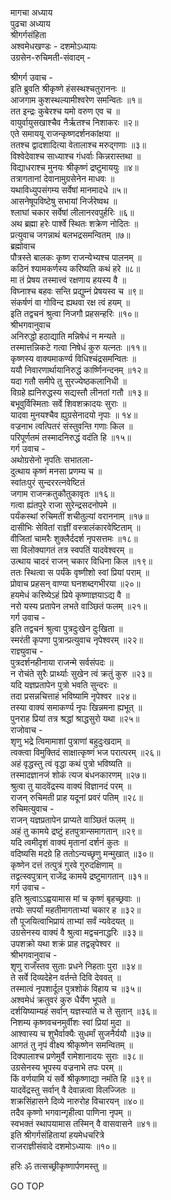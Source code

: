 मागचा अध्याय  
पुढचा अध्याय  
श्रीगर्गसंहिता  
अश्वमेधखण्डः - दशमोऽध्यायः  
उग्रसेन-रुचिमती-संवादम् -  
  
श्रीगर्ग उवाच -  
इति ब्रुवति श्रीकृष्णे हंसस्थश्चतुराननः ॥  
आजगाम कुशस्थल्यामीश्वरेण समन्वितः ॥१॥  
तत इन्द्रः कुबेरश्च यमो वरुण एव च ॥  
वायुर्वायुसखाश्चैव नैर्ऋतश्च निशाकरः ॥२॥  
एते समाययू राजन्कृष्णदर्शनकांक्षया ॥  
ततश्च द्वादशादित्या वेतालाश्च मरुद्‌गणाः ॥३॥  
विश्वेदेवाश्च साध्याश्च गंधर्वाः किन्नरास्तथा ॥  
विद्याधराश्च मुनयः श्रीकृष्णं द्रष्टुमाययुः ॥४॥  
तत्रागतानां देवानामुग्रसेनेन माधवः ॥  
यथाविध्युपसंगम्य सर्वेषां मानमादधे ॥५॥  
आसनेषूपविष्टेषु सभायां निर्जरेष्वथ ॥  
श्लाघां चकार सर्वेषां लीलानरवपुर्हरिः ॥६॥  
अथ ब्रह्मा हरेः पार्श्वे स्थितः शक्रेण नोदितः ॥  
प्रत्युवाच जगन्नाथं बलभद्रसमन्वितम् ॥७॥  
ब्रह्मोवाच  
पौत्रस्ते बालकः कृष्ण राजन्येभ्यश्च पालनम् ॥  
कठिनं श्यामकर्णस्य करिष्यति कथं हरे ॥८॥  
मा तं प्रेषय तस्मात्त्वं रक्षणाय हयस्य वै ॥  
विघ्नाश्च बहवः सन्ति प्रद्युम्नं प्रेषयस्व च ॥९॥  
संकर्षणं वा गोविन्द ह्यथवा रक्ष त्वं हयम् ॥  
इति तद्वचनं श्रुत्वा निजगौ प्रहसन्हरिः ॥१०॥  
श्रीभगवानुवाच  
अनिरुद्धो हठाद्याति मन्निषेधं न मन्यते ॥  
तस्मात्तन्निकटे गत्वा निषेधं कुरु यत्नतः ॥११॥  
कृष्णस्य वाक्यमाकर्ण्य विधिश्चंद्रसमन्वितः ॥  
ययौ निवारणार्थायानिरुद्धं कार्ष्णिनन्दनम् ॥१२॥  
यदा गतौ समीपे तु सुरज्येष्ठकलानिधी ॥  
विग्रहे ह्यनिरुद्धस्य सद्यस्तौ लीनतां गतौ ॥१३॥  
बभूवुर्विस्मिताः सर्वे शिवशक्रादयः सुराः ॥  
यादवा मुनयश्चैव ह्युग्रसेनादयो नृपाः ॥ १४॥  
वज्रनाभ त्वत्पितरं संस्तुवन्ति गणाः किल ॥  
परिपूर्णतमं तस्मादनिरुद्धं वदंति हि ॥१५॥  
गर्ग उवाच -  
अथोग्रसेनो नृपतिः सभातला-  
     दुत्थाय कृष्णं मनसा प्रणम्य च ॥  
स्वांतःपुरं सुन्दररत्नवेष्टितं  
     जगाम राजन्क्रतुकौतुकावृतः ॥१६॥  
गत्वा ह्यंतपुरे राजा सुरेन्द्रसदनोपमे ॥  
पर्यंकस्थां रुचिमतीं शचीतुल्यां वराननाम् ॥१७॥  
दासीभिः सेवितां राज्ञीं वस्त्रालंकारवेष्टिताम् ॥  
वीजितां चामरैः शुक्लैर्ददर्श नृपसत्तमः ॥१८॥  
सा विलोक्यागतं तत्र स्वपतिं यादवेश्वरम् ॥  
उत्थाय चादरं राजन् चकार विधिना किल ॥१९॥  
ततः स्थित्वा स पर्यंके वृष्णीशो स्वां प्रियां पराम् ॥  
प्रोवाच प्रहसन् वाण्या घनशब्दगभीरया ॥२०॥  
हयमेधं करिष्येऽहं प्रिये कृष्णाज्ञयाऽद्य वै ॥  
नरो यस्य प्रतापेन लभते वाञ्छितं फलम् ॥२१॥  
गर्ग उवाच -  
इति तद्वचनं श्रुत्वा पुत्रदुःखेन दुःखिता ॥  
स्मरंती कृपणा पुत्रान्प्रत्युवाच नृपेश्वरम् ॥२२॥  
राज्ञ्युवाच -  
पुत्रदर्शनहीनाया राजन्मे सर्वसंपदः ॥  
न रोचंते सुरैः प्रार्थ्याः सुखेन त्वं क्रतुं कुरु ॥२३॥  
यदि यज्ञप्रतापेन पुत्रो भवति सुन्दरः ॥  
तदा प्रसन्नचित्ताहं भविष्यामि नृपेश्वर ॥२४॥  
तस्या वाक्यं समाकर्ण्य नृपः खिन्नमना ह्यभूत् ॥  
पुनराह प्रियां तत्र श्रद्धां श्राद्धसुरो यथा ॥२५॥  
राजोवाच -  
शृणु भद्रे त्विमामाशां पुत्राणां बहुदुःखदाम् ॥  
त्वक्त्वा विमुक्तिदं साक्षात्कृष्णं भज परात्परम् ॥२६॥  
अहं वृद्धस्तु त्वं वृद्धा कथं पुत्रो भविष्यति ॥  
तस्मादज्ञानजं शोकं त्यज बंधनकारणम् ॥२७॥  
श्रुत्वा तु यादवेंद्रस्य वाक्यं विज्ञानदं परम् ॥  
राजन् रुचिमती प्राह यदूनां प्रवरं पतिम् ॥२८॥  
रुचिमत्युवाच -  
राजन् यज्ञप्रतापेन प्राप्यते वाञ्छितं फलम् ॥  
अहं तु कामये द्रष्टुं हतपुत्रान्समागतान् ॥२९॥  
यदि त्वमीदृशं वाक्यं मृतानां दर्शनं कुतः ॥  
वदिष्यसि मदग्रे हि ततोऽन्यच्छृणु मन्मुखात् ॥३०॥  
कृष्णेन दत्तं तत्पुत्रं गुरवे गुरुदक्षिणाम् ॥  
तद्वत्स्वपुत्रान्‌ राजेंद्र कामये द्रष्टुमागतान् ॥३१॥  
गर्ग उवाच -  
इति श्रुत्वाऽऽह्वयामास मां च कृष्णं बृहच्छ्रवाः ॥  
तयोः सपर्यां महतीमागताभ्यां चकार ह ॥३२॥  
तौ पूजयित्वाभिप्रायं ताभ्यां सर्वं न्यवेदयत् ॥  
उग्रसेनस्य वाक्यं वै श्रुत्वा मद्वचनाद्धरिः ॥३३॥  
उपशक्रो यथा शक्रं प्राह तद्वन्नृपेश्वर ॥  
श्रीभगवानुवाच -  
शृणु राजँस्तव सुताः प्रधने निहताः पुरा ॥३४॥  
ते सर्वे दिव्यदेहेन वर्तन्ते दिवि देववत् ॥  
तस्मात्वं नृपशार्दूल पुत्रशोकं विहाय च ॥३५॥  
अश्वमेधं क्रतुवरं कुरु धैर्येण भूपते ॥  
दर्शयिष्याम्यहं सर्वान् यज्ञस्यांते च ते सुतान् ॥३६॥  
निशम्य कृष्णवचनमुर्वीशः स्वां प्रियां मुदा ॥  
आश्वास्य च शुभैर्वाक्यैः सुधर्मां सुजनैर्ययौ ॥३७॥  
आगतं तु नृपं वीक्ष्य श्रीकृष्णेन समन्वितम् ॥  
दिक्पालाश्च प्रणेमुर्वै रामेशानादयः सुराः ॥३८॥  
उग्रसेनस्य भूपस्य वज्रनाभे तपः परम् ॥  
किं वर्णयामि यं सर्वे श्रीकृष्णाद्या नमंति हि ॥३९॥  
यादवेंद्रस्तु सर्वान् वै देवान्नत्वा विलज्जितः ॥  
शक्रसिंहासने दिव्ये नारुरोह विचारयन् ॥४०॥  
तदैव कृष्णो भगवान्गृहीत्वा पाणिना नृपम् ॥  
स्वभक्तं स्थापयामास तस्मिन् वै वासवासने ॥४१॥  
इति श्रीगर्गसंहितायां हयमेधचरित्रे  
राजराज्ञीसंवादे दशमोऽध्यायः ॥१०॥  
  
हरिः ॐ तत्सच्छ्रीकृष्णार्पणमस्तु ॥  
  
GO TOP
